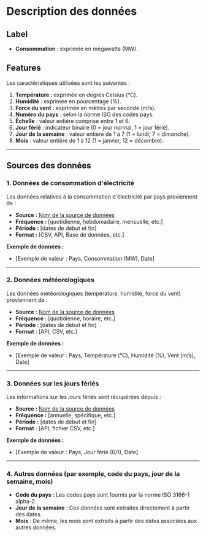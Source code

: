 # Description des données

## Label
- **Consommation** : exprimée en mégawatts (MW).

## Features
Les caractéristiques utilisées sont les suivantes : 

1. **Température** : exprimée en degrés Celsius (°C).  
2. **Humidité** : exprimée en pourcentage (%).  
3. **Force du vent** : exprimée en mètres par seconde (m/s).  
4. **Numéro du pays** : selon la norme ISO des codes pays.  
5. **Échelle** : valeur entière comprise entre 1 et 6.  
6. **Jour férié** : indicateur binaire (0 = jour normal, 1 = jour férié).  
7. **Jour de la semaine** : valeur entière de 1 à 7 (1 = lundi, 7 = dimanche).  
8. **Mois** : valeur entière de 1 à 12 (1 = janvier, 12 = décembre).  

---

## Sources des données

### 1. **Données de consommation d'électricité**

Les données relatives à la consommation d'électricité par pays proviennent de :

- **Source :** [Nom de la source de données](lien_vers_la_source)
- **Fréquence :** [quotidienne, hebdomadaire, mensuelle, etc.]
- **Période :** [dates de début et fin]
- **Format :** [CSV, API, Base de données, etc.]

**Exemple de données :**
- [Exemple de valeur : Pays, Consommation (MW), Date]

---

### 2. **Données météorologiques**

Les données météorologiques (température, humidité, force du vent) proviennent de :

- **Source :** [Nom de la source de données](lien_vers_la_source)
- **Fréquence :** [quotidienne, horaire, etc.]
- **Période :** [dates de début et fin]
- **Format :** [API, CSV, etc.]

**Exemple de données :**
- [Exemple de valeur : Pays, Température (°C), Humidité (%), Vent (m/s), Date]

---

### 3. **Données sur les jours fériés**

Les informations sur les jours fériés sont récupérées depuis :

- **Source :** [Nom de la source de données](lien_vers_la_source)
- **Fréquence :** [annuelle, spécifique, etc.]
- **Période :** [dates de début et fin]
- **Format :** [API, fichier CSV, etc.]

**Exemple de données :**
- [Exemple de valeur : Pays, Jour férié (0/1), Date]

---

### 4. **Autres données (par exemple, code du pays, jour de la semaine, mois)**

- **Code du pays** : Les codes pays sont fournis par la norme ISO 3166-1 alpha-2.
- **Jour de la semaine** : Ces données sont extraites directement à partir des dates.
- **Mois** : De même, les mois sont extraits à partir des dates associées aux autres données.
